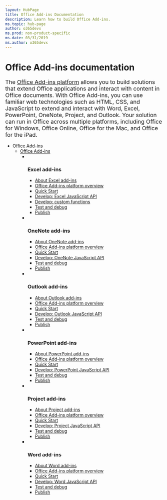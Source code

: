 ```yaml
---
layout: HubPage
title: Office Add-ins Documentation
description: Learn how to build Office Add-ins.
ms.topic: hub-page
author: o365devx
ms.prod: non-product-specific
ms.date: 03/31/2019
ms.author: o365devx
---
```

<div id="main" class="v2">
    <div class="container">
        <h1 class="screenReader">Office Add-ins documentation</h1>
        <p style="font-size: 1.12rem;margin-bottom: 1rem;">The <a href="https://docs.microsoft.com/office/dev/add-ins/overview/office-add-ins">Office Add-ins platform</a> allows you to build solutions that extend Office applications and interact with content in Office documents. With Office Add-ins, you can use familiar web technologies such as HTML, CSS, and JavaScript to extend and interact with Word, Excel, PowerPoint, OneNote, Project, and Outlook. Your solution can run in Office across multiple platforms, including Office for Windows, Office Online, Office for the Mac, and Office for the iPad.</p>
        <ul class="pivots">
            <li>
                <a href="#add-ins">Office Add-ins</a>
                <ul id="add-ins">
                    <li>
                        <a href="#add-ins">Office Add-ins</a>
                        <ul id="add-ins" class="cardsL cols cols3">
                            <li>
                              <div class="cardSize">
                                  <div class="cardPadding">
                                      <div class="card">
                                          <div class="cardText">
                                              <img src="images/index/ExcelLogoColor.svg" alt="" />&#160;
                                              <h3>Excel add-ins</h3>
                                              <ul class="noBullet">
                                              <li><a class="barLink" href="/office/dev/add-ins/excel/excel-add-ins-overview">About Excel add-ins</a></li>
                                              <li><a class="barLink" href="/office/dev/add-ins/overview/office-add-ins?context=office/dev/add-ins/excel/context">Office Add-ins platform overview</a></li>
                                              <li><a class="barLink" href="/office/dev/add-ins/quickstarts/excel-quickstart-jquery">Quick Start</a></li>
                                              <li><a class="barLink" href="/office/dev/add-ins/reference/overview/excel-add-ins-reference-overview">Develop: Excel JavaScript API</a></li>
                                              <li><a class="barLink" href="/office/dev/add-ins/excel/custom-functions-overview">Develop: custom functions</a></li>
                                              <li><a class="barLink" href="/office/dev/add-ins/testing/test-debug-office-add-ins?context=office/dev/add-ins/excel/context">Test and debug</a></li>
                                              <li><a class="barLink" href="/office/dev/add-ins/publish/publish?context=office/dev/add-ins/excel/context">Publish</a></li>
                                              </ul>
                                          </div>
                                      </div>
                                  </div>
                              </div>
                            </li>
                            <li>
                              <div class="cardSize">
                                  <div class="cardPadding">
                                      <div class="card">
                                          <div class="cardText">
                                              <img src="images/index/OneNoteLogoColor.svg" alt="" />&#160;
                                              <h3>OneNote add-ins</h3>
                                              <ul class="noBullet">
                                              <li><a class="barLink" href="/office/dev/add-ins/onenote/onenote-add-ins-programming-overview">About OneNote add-ins</a></li>
                                              <li><a class="barLink" href="/office/dev/add-ins/overview/office-add-ins?context=office/dev/add-ins/onenote/context">Office Add-ins platform overview</a></li>
                                              <li><a class="barLink" href="/office/dev/add-ins/quickstarts/onenote-quickstart">Quick Start</a></li>
                                              <li><a class="barLink" href="/office/dev/add-ins/reference/overview/onenote-add-ins-javascript-reference">Develop: OneNote JavaScript API</a></li>
                                              <li><a class="barLink" href="/office/dev/add-ins/testing/test-debug-office-add-ins?context=office/dev/add-ins/onenote/context">Test and debug</a></li>
                                              <li><a class="barLink" href="/office/dev/add-ins/publish/publish?context=office/dev/add-ins/onenote/context">Publish</a></li>
                                              </ul>
                                          </div>
                                  </div>
                              </div>
                            </li>
                            <li>
                              <div class="cardSize">
                                  <div class="cardPadding">
                                      <div class="card">
                                          <div class="cardText">
                                              <img src="images/index/OutlookLogoColor.svg" alt="" />&#160;
                                              <h3>Outlook add-ins</h3>
                                              <ul class="noBullet">
                                              <li><a class="barLink" href="/outlook/add-ins">About Outlook add-ins</a></li>
                                              <li><a class="barLink" href="/office/dev/add-ins/overview/office-add-ins?context=outlook/context">Office Add-ins platform overview</a></li>
                                              <li><a class="barLink" href="/outlook/add-ins/quick-start">Quick Start</a></li>
                                              <li><a class="barLink" href="/outlook/add-ins/apis">Develop: Outlook JavaScript API</a></li>
                                              <li><a class="barLink" href="/outlook/add-ins/testing-and-tips">Test and debug</a></li>
                                              <li><a class="barLink" href="/office/dev/add-ins/publish/publish?context=outlook/context">Publish</a></li>
                                              </ul>
                                          </div>
                                      </div>
                                  </div>
                              </div>
                            </li>
                            <li>
                              <div class="cardSize">
                                  <div class="cardPadding">
                                      <div class="card">
                                          <div class="cardText">
                                              <img src="images/index/PowerPointLogoColor.svg" alt="" />&#160;
                                              <h3>PowerPoint add-ins</h3>
                                              <ul class="noBullet">
                                              <li><a class="barLink" href="/office/dev/add-ins/powerpoint/powerpoint-add-ins">About PowerPoint add-ins</a></li>
                                              <li><a class="barLink" href="/office/dev/add-ins/overview/office-add-ins?context=office/dev/add-ins/powerpoint/context">Office Add-ins platform overview</a></li>
                                              <li><a class="barLink" href="/office/dev/add-ins/quickstarts/powerpoint-quickstart">Quick Start</a></li>
                                              <li><a class="barLink" href="/office/dev/add-ins/reference/requirement-sets/powerpoint-and-project-note?context=office/dev/add-ins/powerpoint/context">Develop: PowerPoint JavaScript API</a></li>
                                              <li><a class="barLink" href="/office/dev/add-ins/testing/test-debug-office-add-ins?context=office/dev/add-ins/powerpoint/context">Test and debug</a></li>
                                              <li><a class="barLink" href="/office/dev/add-ins/publish/publish?context=office/dev/add-ins/powerpoint/context">Publish</a></li>
                                              </ul>
                                          </div>
                                      </div>
                                  </div>
                              </div>
                            </li>
                            <li>
                              <div class="cardSize">
                                  <div class="cardPadding">
                                      <div class="card">
                                          <div class="cardText">
                                              <img src="images/index/ProjectLogoColor.svg" alt="" />&#160;
                                              <h3>Project add-ins</h3>
                                              <ul class="noBullet">
                                              <li><a class="barLink" href="/office/dev/add-ins/project/project-add-ins">About Project add-ins</a></li>
                                              <li><a class="barLink" href="/office/dev/add-ins/overview/office-add-ins?context=office/dev/add-ins/project/context">Office Add-ins platform overview</a></li>
                                              <li><a class="barLink" href="/office/dev/add-ins/quickstarts/project-quickstart">Quick Start</a></li>
                                              <li><a class="barLink" href="/office/dev/add-ins/reference/requirement-sets/powerpoint-and-project-note?context=office/dev/add-ins/project/context">Develop: Project JavaScript API</a></li>
                                              <li><a class="barLink" href="/office/dev/add-ins/testing/test-debug-office-add-ins?context=office/dev/add-ins/project/context">Test and debug</a></li>
                                              <li><a class="barLink" href="/office/dev/add-ins/publish/publish?context=office/dev/add-ins/project/context">Publish</a></li>
                                              </ul>
                                          </div>
                                      </div>
                                  </div>
                              </div>
                            </li>
                            <li>
                              <div class="cardSize">
                                  <div class="cardPadding">
                                      <div class="card">
                                          <div class="cardText">
                                              <img src="images/index/WordLogoColor.svg" alt="" />&#160;
                                              <h3>Word add-ins</h3>
                                              <ul class="noBullet">
                                              <li><a class="barLink" href="/office/dev/add-ins/word/word-add-ins-programming-overview">About Word add-ins</a></li>
                                              <li><a class="barLink" href="/office/dev/add-ins/overview/office-add-ins?context=office/dev/add-ins/word/context">Office Add-ins platform overview</a></li>
                                              <li><a class="barLink" href="/office/dev/add-ins/quickstarts/word-quickstart">Quick Start</a></li>
                                              <li><a class="barLink" href="/office/dev/add-ins/reference/overview/word-add-ins-reference-overview">Develop: Word JavaScript API</a></li>
                                              <li><a class="barLink" href="/office/dev/add-ins/testing/test-debug-office-add-ins?context=office/dev/add-ins/word/context">Test and debug</a></li>
                                              <li><a class="barLink" href="/office/dev/add-ins/publish/publish?context=office/dev/add-ins/word/context">Publish</a></li>
                                              </ul>
                                          </div>
                                      </div>
                                  </div>
                              </div>
                            </li>
                        </ul>
                    </li>
                </ul>
            </li>
        </ul>
    </div>
</div>